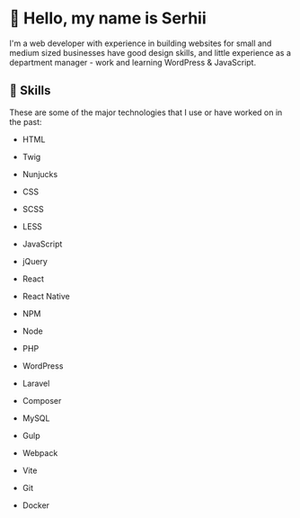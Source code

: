 # 👋 Hello, my name is Serhii
I'm a web developer with experience in building websites for small and medium sized businesses have good design skills, and little experience as a department manager - work and learning WordPress & JavaScript.

## 📝 Skills
These are some of the major technologies that I use or have worked on in the past:

- HTML
- Twig
- Nunjucks

- CSS
- SCSS
- LESS

- JavaScript
- jQuery
- React
- React Native
- NPM
- Node

- PHP
- WordPress
- Laravel
- Composer

- MySQL

- Gulp
- Webpack
- Vite

- Git
- Docker
